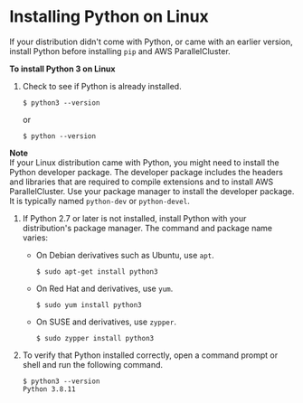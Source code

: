 # Installing Python on Linux<a name="install-linux-python"></a>

If your distribution didn't come with Python, or came with an earlier version, install Python before installing `pip` and AWS ParallelCluster\.

**To install Python 3 on Linux**

1. Check to see if Python is already installed\.

   ```
   $ python3 --version
   ```

   or

   ```
   $ python --version
   ```
**Note**  
If your Linux distribution came with Python, you might need to install the Python developer package\. The developer package includes the headers and libraries that are required to compile extensions and to install AWS ParallelCluster\. Use your package manager to install the developer package\. It is typically named `python-dev` or `python-devel`\.

1. If Python 2\.7 or later is not installed, install Python with your distribution's package manager\. The command and package name varies:
   + On Debian derivatives such as Ubuntu, use `apt`\.

     ```
     $ sudo apt-get install python3
     ```
   + On Red Hat and derivatives, use `yum`\.

     ```
     $ sudo yum install python3
     ```
   + On SUSE and derivatives, use `zypper`\.

     ```
     $ sudo zypper install python3
     ```

1. To verify that Python installed correctly, open a command prompt or shell and run the following command\.

   ```
   $ python3 --version
   Python 3.8.11
   ```